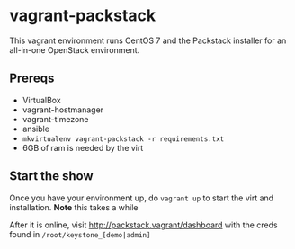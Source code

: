 # vagrant-packstack

This vagrant environment runs CentOS 7 and the Packstack installer for an all-in-one OpenStack
environment.

## Prereqs

* VirtualBox
* vagrant-hostmanager
* vagrant-timezone
* ansible
 * `mkvirtualenv vagrant-packstack -r requirements.txt`
* 6GB of ram is needed by the virt

## Start the show

Once you have your environment up, do `vagrant up` to start the virt and installation. **Note** this
takes a while

After it is online, visit http://packstack.vagrant/dashboard with the creds found in
``/root/keystone_[demo|admin]``
